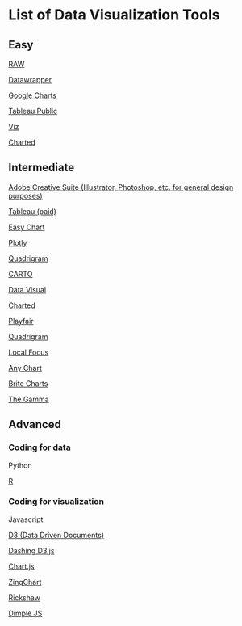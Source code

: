 # List of Data Visualization Tools

## Easy
<a href="http://raw.densitydesign.org/" target="_blank">RAW</a>

<a href="https://www.datawrapper.de/" target="_blank">Datawrapper</a>

[Google Charts](https://developers.google.com/chart/)

<a href="https://public.tableau.com/s/" target="_blank">Tableau Public</a>

[Viz](https://viz.socialcops.com/)

[Charted](http://www.charted.co/)



## Intermediate
<a href="https://www.adobe.com/creativecloud.html">Adobe Creative Suite (Illustrator, Photoshop, etc. for general design purposes)</a>

<a href="https://www.tableau.com/" target="_blank">Tableau (paid)</a>

<a href="http://www.easychart.org/">Easy Chart</a>

<a href="https://plot.ly/">Plotly</a>

<a href="http://www.quadrigram.com/">Quadrigram</a>

<a href="http://cartodb.com/">CARTO</a>

<a href="http://datavisu.al/">Data Visual</a>

[Charted](https://nextjournal.com/)

[Playfair](http://www.austinclemens.com/Playfair/playfair.html)

[Quadrigram](http://www.quadrigram.com/)

[Local Focus](https://www.localfocus.nl/en/)

[Any Chart](http://www.anychart.com/)

[Brite Charts](https://eventbrite.github.io/britecharts/)

[The Gamma](https://thegamma.net/)

## Advanced

### Coding for data
Python

<a href="http://www.r-project.org/">R</a>

### Coding for visualization
Javascript

<a href="http://d3js.org/">D3 (Data Driven Documents)</a>

<a href="https://www.dashingd3js.com/">Dashing D3.js</a>

<a href="http://www.chartjs.org/">Chart.js</a>

<a href="https://www.zingchart.com/">ZingChart</a>

<a href="http://code.shutterstock.com/rickshaw/">Rickshaw</a>

<a href="http://dimplejs.org/">Dimple JS</a>


